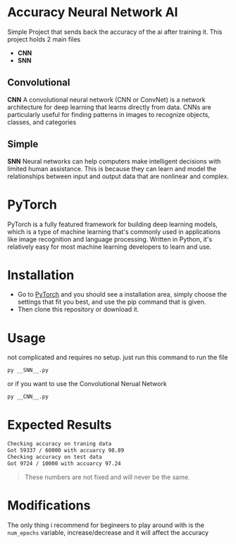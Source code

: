 #  Accuracy Neural Network AI
Simple Project that sends back the accuracy of the ai after training it.
This project holds 2 main files
* __CNN__
* __SNN__

## Convolutional

__CNN__ A convolutional neural network (CNN or ConvNet) is a network architecture for deep learning that learns directly from data. CNNs are particularly useful for finding patterns in images to recognize objects, classes, and categories

## Simple
__SNN__ Neural networks can help computers make intelligent decisions with limited human assistance. This is because they can learn and model the relationships between input and output data that are nonlinear and complex.

# PyTorch
PyTorch is a fully featured framework for building deep learning models,
which is a type of machine learning that's commonly used in applications like image recognition and language processing.
Written in Python, it's relatively easy for most machine learning developers to learn and use.


# Installation 
* Go to [PyTorch](https://pytorch.org/) and you should see a installation area, simply choose the settings that fit you best, and use the pip command that is given.
* Then clone this repository or download it.

# Usage
not complicated and requires no setup.
just run this command to run the file
```bash
py __SNN__.py
```
or if you want to use the Convolutional Nerual Network
```bash
py __CNN__.py
```

# Expected Results

```bash
Checking accuracy on traning data
Got 59337 / 60000 with accuarcy 98.89
Checking accuracy on test data
Got 9724 / 10000 with accuarcy 97.24
```

>These numbers are not fixed and will never be the same.

# Modifications

The only thing i recommend for begineers to play around with is the
`num_epochs` variable, increase/decrease and it will affect the accuracy  
